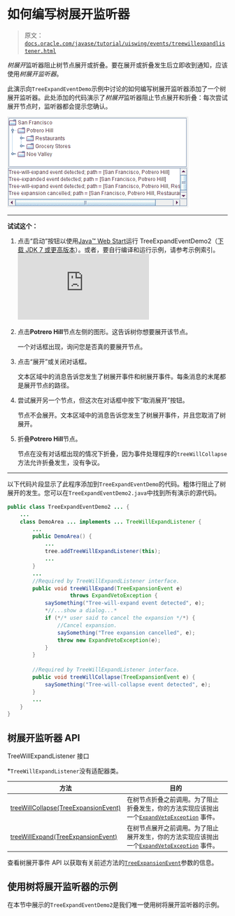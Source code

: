 # 如何编写树展开监听器

> 原文：[`docs.oracle.com/javase/tutorial/uiswing/events/treewillexpandlistener.html`](https://docs.oracle.com/javase/tutorial/uiswing/events/treewillexpandlistener.html)

*树展开*监听器阻止树节点展开或折叠。要在展开或折叠发生后立即收到通知，应该使用*树展开监听器*。

此演示向`TreeExpandEventDemo`示例中讨论的如何编写树展开监听器添加了一个树展开监听器。此处添加的代码演示了*树展开*监听器阻止节点展开和折叠：每次尝试展开节点时，监听器都会提示您确认。

![TreeExpandEventDemo2.html](img/5357a95d28cdec4be83498615414064d.png)

* * *

**试试这个：**

1.  点击“启动”按钮以使用[Java™ Web Start](http://www.oracle.com/technetwork/java/javase/javawebstart/index.html)运行 TreeExpandEventDemo2（[下载 JDK 7 或更高版本](http://www.oracle.com/technetwork/java/javase/downloads/index.html)）。或者，要自行编译和运行示例，请参考示例索引。![启动 TreeExpandEventDemo2 示例](https://docs.oracle.com/javase/tutorialJWS/samples/uiswing/TreeExpandEventDemo2Project/TreeExpandEventDemo2.jnlp)

1.  点击**Potrero Hill**节点左侧的图形。这告诉树你想要展开该节点。

    一个对话框出现，询问您是否真的要展开节点。

1.  点击“展开”或关闭对话框。

    文本区域中的消息告诉您发生了树展开事件和树展开事件。每条消息的末尾都是展开节点的路径。

1.  尝试展开另一个节点，但这次在对话框中按下“取消展开”按钮。

    节点不会展开。文本区域中的消息告诉您发生了树展开事件，并且您取消了树展开。

1.  折叠**Potrero Hill**节点。

    节点在没有对话框出现的情况下折叠，因为事件处理程序的`treeWillCollapse`方法允许折叠发生，没有争议。

* * *

以下代码片段显示了此程序添加到`TreeExpandEventDemo`的代码。粗体行阻止了树展开的发生。您可以在`TreeExpandEventDemo2.java`中找到所有演示的源代码。

```java
public class TreeExpandEventDemo2 ... {
    ...
    class DemoArea ... implements ... TreeWillExpandListener {
        ...
        public DemoArea() {
            ...
            tree.addTreeWillExpandListener(this);
            ...
        }
        ...
        //Required by TreeWillExpandListener interface.
        public void treeWillExpand(TreeExpansionEvent e) 
                    throws ExpandVetoException {
            saySomething("Tree-will-expand event detected", e);
            *//...show a dialog...*
            if (*/* user said to cancel the expansion */*) {
                //Cancel expansion.
                saySomething("Tree expansion cancelled", e);
                throw new ExpandVetoException(e);
            }
        }

        //Required by TreeWillExpandListener interface.
        public void treeWillCollapse(TreeExpansionEvent e) {
            saySomething("Tree-will-collapse event detected", e);
        }
        ...
    }
}

```

## 树展开监听器 API

TreeWillExpandListener 接口

*`TreeWillExpandListener`没有适配器类。

| 方法 | 目的 |
| --- | --- |
| [treeWillCollapse(TreeExpansionEvent)](https://docs.oracle.com/javase/8/docs/api/javax/swing/event/TreeWillExpandListener.html#treeWillCollapse-javax.swing.event.TreeExpansionEvent-) | 在树节点折叠之前调用。为了阻止折叠发生，你的方法实现应该抛出一个[`ExpandVetoException`](https://docs.oracle.com/javase/8/docs/api/javax/swing/tree/ExpandVetoException.html) 事件。 |
| [treeWillExpand(TreeExpansionEvent)](https://docs.oracle.com/javase/8/docs/api/javax/swing/event/TreeWillExpandListener.html#treeWillExpand-javax.swing.event.TreeExpansionEvent-) | 在树节点展开之前调用。为了阻止展开发生，你的方法实现应该抛出一个[`ExpandVetoException`](https://docs.oracle.com/javase/8/docs/api/javax/swing/tree/ExpandVetoException.html) 事件。 |

查看树展开事件 API 以获取有关前述方法的[`TreeExpansionEvent`](https://docs.oracle.com/javase/8/docs/api/javax/swing/event/TreeExpansionEvent.html)参数的信息。

## 使用树将展开监听器的示例

在本节中展示的`TreeExpandEventDemo2`是我们唯一使用树将展开监听器的示例。
